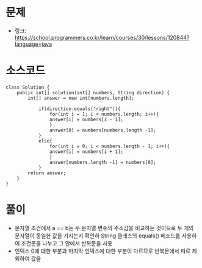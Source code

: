 # 문제
- 링크: 
<https://school.programmers.co.kr/learn/courses/30/lessons/120844?language=java>

# 소스코드
```
class Solution {
    public int[] solution(int[] numbers, String direction) {
        int[] answer = new int[numbers.length];
        
            if(direction.equals("right")){
                for(int i = 1; i < numbers.length; i++){
                answer[i] = numbers[i - 1];
                }
                answer[0] = numbers[numbers.length -1];
            }
            else{
                for(int i = 0; i < numbers.length - 1; i++){
                answer[i] = numbers[i + 1];
                }
                answer[numbers.length -1] = numbers[0];
            }
        return answer;
    }
}
```
# 풀이
- 문자열 조건에서 a == b는 두 문자열 변수의 주소값을 비교하는 것이므로 두 개의 문자열이 동일한 값을 가지는지 확인하 String 클래스의 equals() 메소드를 사용하여 조건문을 나누고 그 안에서 반복문을 사용
- 인덱스 0에 대한 부분과 마지막 인덱스에 대한 부분이 다르므로 반복문에서 따로 제외하여 값을 
